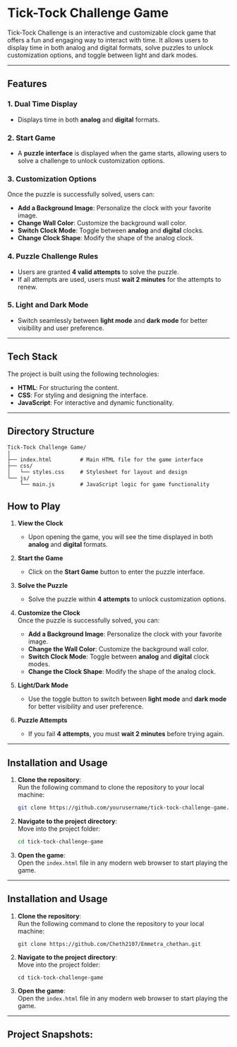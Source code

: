 # Tick-Tock Challenge Game

Tick-Tock Challenge is an interactive and customizable clock game that offers a fun and engaging way to interact with time. It allows users to display time in both analog and digital formats, solve puzzles to unlock customization options, and toggle between light and dark modes.

---

## Features

### 1. Dual Time Display
- Displays time in both **analog** and **digital** formats.

### 2. Start Game
- A **puzzle interface** is displayed when the game starts, allowing users to solve a challenge to unlock customization options.

### 3. Customization Options
Once the puzzle is successfully solved, users can:
- **Add a Background Image**: Personalize the clock with your favorite image.
- **Change Wall Color**: Customize the background wall color.
- **Switch Clock Mode**: Toggle between **analog** and **digital** clocks.
- **Change Clock Shape**: Modify the shape of the analog clock.

### 4. Puzzle Challenge Rules
- Users are granted **4 valid attempts** to solve the puzzle.
- If all attempts are used, users must **wait 2 minutes** for the attempts to renew.

### 5. Light and Dark Mode
- Switch seamlessly between **light mode** and **dark mode** for better visibility and user preference.

---

## Tech Stack

The project is built using the following technologies:
- **HTML**: For structuring the content.
- **CSS**: For styling and designing the interface.
- **JavaScript**: For interactive and dynamic functionality.

---

## Directory Structure

```
Tick-Tock Challenge Game/
│
├── index.html         # Main HTML file for the game interface
├── css/
│   └── styles.css     # Stylesheet for layout and design
└── js/
    └── main.js        # JavaScript logic for game functionality

```

## How to Play

1. **View the Clock**  
   - Upon opening the game, you will see the time displayed in both **analog** and **digital** formats.

2. **Start the Game**  
   - Click on the **Start Game** button to enter the puzzle interface.

3. **Solve the Puzzle**  
   - Solve the puzzle within **4 attempts** to unlock customization options.

4. **Customize the Clock**  
   Once the puzzle is successfully solved, you can:  
   - **Add a Background Image**: Personalize the clock with your favorite image.  
   - **Change the Wall Color**: Customize the background wall color.  
   - **Switch Clock Mode**: Toggle between **analog** and **digital** clock modes.  
   - **Change the Clock Shape**: Modify the shape of the analog clock.

5. **Light/Dark Mode**  
   - Use the toggle button to switch between **light mode** and **dark mode** for better visibility and user preference.

6. **Puzzle Attempts**  
   - If you fail **4 attempts**, you must **wait 2 minutes** before trying again.

--- 

## Installation and Usage

1. **Clone the repository**:  
   Run the following command to clone the repository to your local machine:
   ```bash
   git clone https://github.com/yourusername/tick-tock-challenge-game.git
   ```

2. **Navigate to the project directory**:  
   Move into the project folder:
   ```bash
   cd tick-tock-challenge-game
   ```

3. **Open the game**:  
   Open the `index.html` file in any modern web browser to start playing the game.

----

## Installation and Usage

1. **Clone the repository**:  
   Run the following command to clone the repository to your local machine:
   ```
   git clone https://github.com/Cheth2107/Emmetra_chethan.git
   ```

2. **Navigate to the project directory**:  
   Move into the project folder:
   ```
   cd tick-tock-challenge-game
   ```

3. **Open the game**:  
   Open the `index.html` file in any modern web browser to start playing the game.


--- 


## Project Snapshots:

